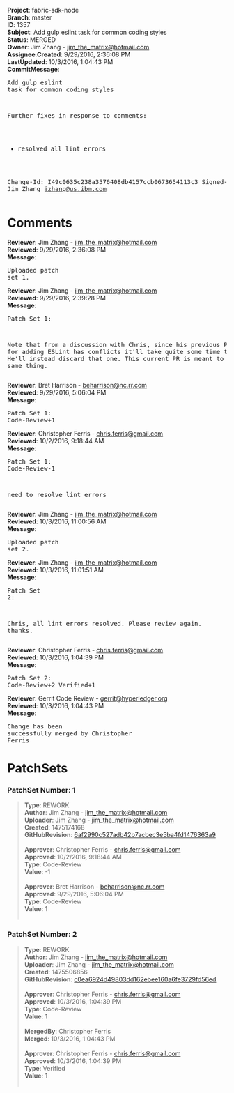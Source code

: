 <strong>Project</strong>: fabric-sdk-node</br><strong>Branch</strong>: master<br><strong>ID</strong>: 1357<br><strong>Subject</strong>: Add gulp eslint task for common coding styles<br><strong>Status</strong>: MERGED<br><strong>Owner</strong>: Jim Zhang - jim_the_matrix@hotmail.com<br><strong>Assignee</strong>:<strong>Created</strong>: 9/29/2016, 2:36:08 PM<br><strong>LastUpdated</strong>: 10/3/2016, 1:04:43 PM<br><strong>CommitMessage</strong>:<br><pre>Add gulp eslint task for common coding styles

Further fixes in response to comments:
- resolved all lint errors

Change-Id: I49c0635c238a3576408db4157ccb0673654113c3
Signed-off-by: Jim Zhang <jzhang@us.ibm.com>
</pre><h1>Comments</h1><strong>Reviewer</strong>: Jim Zhang - jim_the_matrix@hotmail.com<br><strong>Reviewed</strong>: 9/29/2016, 2:36:08 PM<br><strong>Message</strong>: <pre>Uploaded patch set 1.</pre><strong>Reviewer</strong>: Jim Zhang - jim_the_matrix@hotmail.com<br><strong>Reviewed</strong>: 9/29/2016, 2:39:28 PM<br><strong>Message</strong>: <pre>Patch Set 1:

Note that from a discussion with Chris, since his previous PR 1325 for adding ESLint has conflicts it'll take quite some time to merge. He'll instead discard that one. This current PR is meant to provide the same thing.</pre><strong>Reviewer</strong>: Bret Harrison - beharrison@nc.rr.com<br><strong>Reviewed</strong>: 9/29/2016, 5:06:04 PM<br><strong>Message</strong>: <pre>Patch Set 1: Code-Review+1</pre><strong>Reviewer</strong>: Christopher Ferris - chris.ferris@gmail.com<br><strong>Reviewed</strong>: 10/2/2016, 9:18:44 AM<br><strong>Message</strong>: <pre>Patch Set 1: Code-Review-1

need to resolve lint errors</pre><strong>Reviewer</strong>: Jim Zhang - jim_the_matrix@hotmail.com<br><strong>Reviewed</strong>: 10/3/2016, 11:00:56 AM<br><strong>Message</strong>: <pre>Uploaded patch set 2.</pre><strong>Reviewer</strong>: Jim Zhang - jim_the_matrix@hotmail.com<br><strong>Reviewed</strong>: 10/3/2016, 11:01:51 AM<br><strong>Message</strong>: <pre>Patch Set 2:

Chris, all lint errors resolved. Please review again. thanks.</pre><strong>Reviewer</strong>: Christopher Ferris - chris.ferris@gmail.com<br><strong>Reviewed</strong>: 10/3/2016, 1:04:39 PM<br><strong>Message</strong>: <pre>Patch Set 2: Code-Review+2 Verified+1</pre><strong>Reviewer</strong>: Gerrit Code Review - gerrit@hyperledger.org<br><strong>Reviewed</strong>: 10/3/2016, 1:04:43 PM<br><strong>Message</strong>: <pre>Change has been successfully merged by Christopher Ferris</pre><h1>PatchSets</h1><h3>PatchSet Number: 1</h3><blockquote><strong>Type</strong>: REWORK<br><strong>Author</strong>: Jim Zhang - jim_the_matrix@hotmail.com<br><strong>Uploader</strong>: Jim Zhang - jim_the_matrix@hotmail.com<br><strong>Created</strong>: 1475174168<br><strong>GitHubRevision</strong>: [6af2990c527adb42b7acbec3e5ba4fd1476363a9](https://github.com/hyperledger/fabric-sdk-node/commit/6af2990c527adb42b7acbec3e5ba4fd1476363a9)<br><br><strong>Approver</strong>: Christopher Ferris - chris.ferris@gmail.com<br><strong>Approved</strong>: 10/2/2016, 9:18:44 AM<br><strong>Type</strong>: Code-Review<br><strong>Value</strong>: -1<br><br><strong>Approver</strong>: Bret Harrison - beharrison@nc.rr.com<br><strong>Approved</strong>: 9/29/2016, 5:06:04 PM<br><strong>Type</strong>: Code-Review<br><strong>Value</strong>: 1<br><br></blockquote><h3>PatchSet Number: 2</h3><blockquote><strong>Type</strong>: REWORK<br><strong>Author</strong>: Jim Zhang - jim_the_matrix@hotmail.com<br><strong>Uploader</strong>: Jim Zhang - jim_the_matrix@hotmail.com<br><strong>Created</strong>: 1475506856<br><strong>GitHubRevision</strong>: [c0ea6924d49803dd162ebee160a6fe3729fd56ed](https://github.com/hyperledger/fabric-sdk-node/commit/c0ea6924d49803dd162ebee160a6fe3729fd56ed)<br><br><strong>Approver</strong>: Christopher Ferris - chris.ferris@gmail.com<br><strong>Approved</strong>: 10/3/2016, 1:04:39 PM<br><strong>Type</strong>: Code-Review<br><strong>Value</strong>: 1<br><br><strong>MergedBy</strong>: Christopher Ferris<br><strong>Merged</strong>: 10/3/2016, 1:04:43 PM<br><br><strong>Approver</strong>: Christopher Ferris - chris.ferris@gmail.com<br><strong>Approved</strong>: 10/3/2016, 1:04:39 PM<br><strong>Type</strong>: Verified<br><strong>Value</strong>: 1<br><br></blockquote>